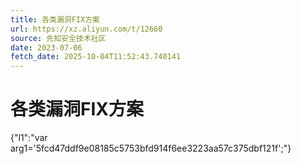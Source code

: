 ```yaml
---
title: 各类漏洞FIX方案
url: https://xz.aliyun.com/t/12660
source: 先知安全技术社区
date: 2023-07-06
fetch_date: 2025-10-04T11:52:43.740141
---
```


# 各类漏洞FIX方案

{"l1":"var arg1='5fcd47ddf9e08185c5753bfd914f6ee3223aa57c375dbf121f';"}